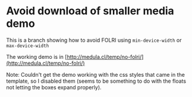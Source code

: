 Avoid download of smaller media demo
=====

This is a branch showing how to avoid FOLRI using `min-device-width` or `max-device-width` 

The working demo is in  [http://medula.cl/temp/no-folri/](http://medula.cl/temp/no-folri/)

Note: Couldn't get the demo working with the css styles that came in the template, so I disabled them (seems to be something to do with the floats not letting the boxes expand properly).
